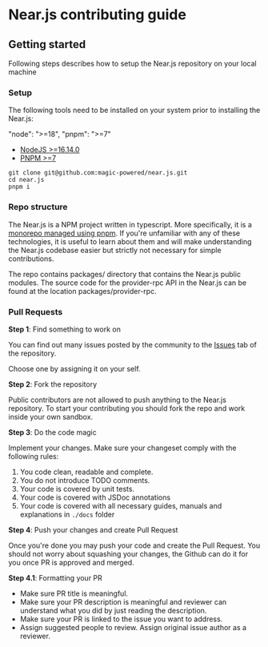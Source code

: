 # Near.js contributing guide

## Getting started

Following steps describes how to setup the Near.js repository on your local machine

### Setup

The following tools need to be installed on your system prior to installing the Near.js:

"node": ">=18",
"pnpm": ">=7"

- [NodeJS >=16.14.0](https://nodejs.org/download/release/latest-v16.x/)
- [PNPM >=7](https://pnpm.io/installation)

```shell
git clone git@github.com:magic-powered/near.js.git
cd near.js
pnpm i
```

### Repo structure

The Near.js is a NPM project written in typescript. More specifically, it is a [monorepo managed using pnpm](https://pnpm.io/workspaces). If you're unfamiliar with any of these technologies, it is useful to learn about them and will make understanding the Near.js codebase easier but strictly not necessary for simple contributions.

The repo contains packages/ directory that contains the Near.js public modules. 
The source code for the provider-rpc API in the Near.js can be found at the location packages/provider-rpc.

### Pull Requests

**Step 1**: Find something to work on

You can find out many issues posted by the community to the [Issues](https://github.com/magic-powered/near.js/issues) tab of the repository.

Choose one by assigning it on your self.

**Step 2**: Fork the repository

Public contributors are not allowed to push anything to the Near.js repository.
To start your contributing you should fork the repo and work inside your own sandbox.

**Step 3**: Do the code magic

Implement your changes. Make sure your changeset comply with the following rules:

1. You code clean, readable and complete.
2. You do not introduce TODO comments.
3. Your code is covered by unit tests.
4. Your code is covered with JSDoc annotations
5. Your code is covered with all necessary guides, manuals and explanations in `./docs` folder

**Step 4**: Push your changes and create Pull Request

Once you're done you may push your code and create the Pull Request.
You should not worry about squashing your changes, the Github can do it for you once PR is approved and merged.

**Step 4.1**: Formatting your PR

- Make sure PR title is meaningful.
- Make sure your PR description is meaningful and reviewer can understand what you did by just reading the description.
- Make sure your PR is linked to the issue you want to address.
- Assign suggested people to review. Assign original issue author as a reviewer.






